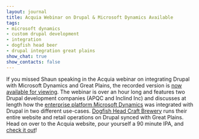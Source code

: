 ```yaml
---
layout: journal
title: Acquia Webinar on Drupal & Microsoft Dynamics Available
tags: 
- microsoft dynamics
- custom drupal development
- integration
- dogfish head beer
- drupal integration great plains
show_chat: true
show_contacts: false
---
```


If you missed Shaun speaking in the Acquia webinar on integrating Drupal with Microsoft Dynamics and Great Plains, the recorded version is <a href="http://acquia.com/resources/acquia-tv/conference/drupal-and-microsoft-dynamics-crm-integration-0" target="_blank">now available for viewing</a>. The webinar is over an hour long and features two Drupal development companies (APQC and Inclind Inc) and discusses at length how the <a href="http://www.microsoft.com/en-us/dynamics/default.aspx" target="_blank">enterprise platform Microsoft Dynamics</a> was integrated with Drupal in two different use-cases. <a href="/our-work/dogfish-head-craft-brewery/detail.htm">Dogfish Head Craft Brewery</a> runs their entire website and retail operations on Drupal synced with Great Plains.&nbsp; Head on over to the Acquia website, pour yourself a 90 minute IPA, and <a href="http://acquia.com/resources/acquia-tv/conference/drupal-and-microsoft-dynamics-crm-integration-0" target="_blank">check it out</a>!